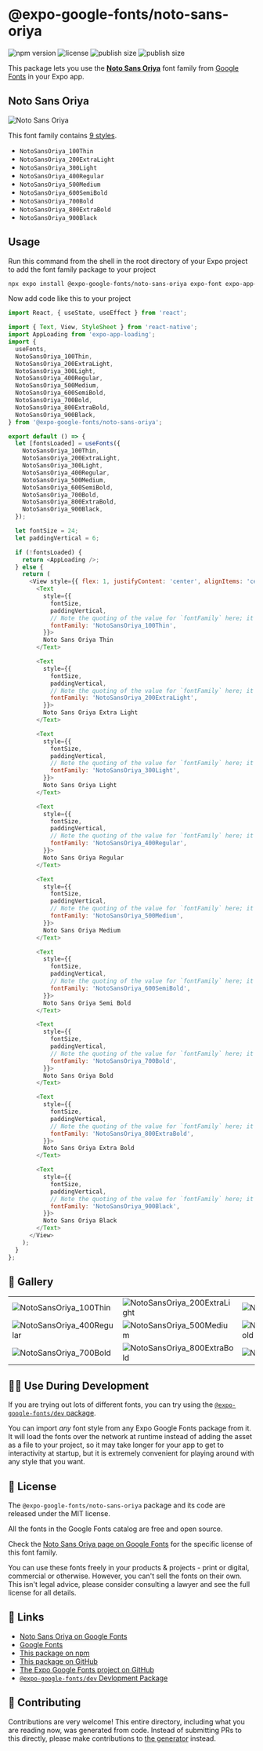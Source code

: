 # @expo-google-fonts/noto-sans-oriya

![npm version](https://flat.badgen.net/npm/v/@expo-google-fonts/noto-sans-oriya)
![license](https://flat.badgen.net/github/license/expo/google-fonts)
![publish size](https://flat.badgen.net/packagephobia/install/@expo-google-fonts/noto-sans-oriya)
![publish size](https://flat.badgen.net/packagephobia/publish/@expo-google-fonts/noto-sans-oriya)

This package lets you use the [**Noto Sans Oriya**](https://fonts.google.com/specimen/Noto+Sans+Oriya) font family from [Google Fonts](https://fonts.google.com/) in your Expo app.

## Noto Sans Oriya

![Noto Sans Oriya](./font-family.png)

This font family contains [9 styles](#-gallery).

- `NotoSansOriya_100Thin`
- `NotoSansOriya_200ExtraLight`
- `NotoSansOriya_300Light`
- `NotoSansOriya_400Regular`
- `NotoSansOriya_500Medium`
- `NotoSansOriya_600SemiBold`
- `NotoSansOriya_700Bold`
- `NotoSansOriya_800ExtraBold`
- `NotoSansOriya_900Black`

## Usage

Run this command from the shell in the root directory of your Expo project to add the font family package to your project
```sh
npx expo install @expo-google-fonts/noto-sans-oriya expo-font expo-app-loading
```

Now add code like this to your project
```js
import React, { useState, useEffect } from 'react';

import { Text, View, StyleSheet } from 'react-native';
import AppLoading from 'expo-app-loading';
import {
  useFonts,
  NotoSansOriya_100Thin,
  NotoSansOriya_200ExtraLight,
  NotoSansOriya_300Light,
  NotoSansOriya_400Regular,
  NotoSansOriya_500Medium,
  NotoSansOriya_600SemiBold,
  NotoSansOriya_700Bold,
  NotoSansOriya_800ExtraBold,
  NotoSansOriya_900Black,
} from '@expo-google-fonts/noto-sans-oriya';

export default () => {
  let [fontsLoaded] = useFonts({
    NotoSansOriya_100Thin,
    NotoSansOriya_200ExtraLight,
    NotoSansOriya_300Light,
    NotoSansOriya_400Regular,
    NotoSansOriya_500Medium,
    NotoSansOriya_600SemiBold,
    NotoSansOriya_700Bold,
    NotoSansOriya_800ExtraBold,
    NotoSansOriya_900Black,
  });

  let fontSize = 24;
  let paddingVertical = 6;

  if (!fontsLoaded) {
    return <AppLoading />;
  } else {
    return (
      <View style={{ flex: 1, justifyContent: 'center', alignItems: 'center' }}>
        <Text
          style={{
            fontSize,
            paddingVertical,
            // Note the quoting of the value for `fontFamily` here; it expects a string!
            fontFamily: 'NotoSansOriya_100Thin',
          }}>
          Noto Sans Oriya Thin
        </Text>

        <Text
          style={{
            fontSize,
            paddingVertical,
            // Note the quoting of the value for `fontFamily` here; it expects a string!
            fontFamily: 'NotoSansOriya_200ExtraLight',
          }}>
          Noto Sans Oriya Extra Light
        </Text>

        <Text
          style={{
            fontSize,
            paddingVertical,
            // Note the quoting of the value for `fontFamily` here; it expects a string!
            fontFamily: 'NotoSansOriya_300Light',
          }}>
          Noto Sans Oriya Light
        </Text>

        <Text
          style={{
            fontSize,
            paddingVertical,
            // Note the quoting of the value for `fontFamily` here; it expects a string!
            fontFamily: 'NotoSansOriya_400Regular',
          }}>
          Noto Sans Oriya Regular
        </Text>

        <Text
          style={{
            fontSize,
            paddingVertical,
            // Note the quoting of the value for `fontFamily` here; it expects a string!
            fontFamily: 'NotoSansOriya_500Medium',
          }}>
          Noto Sans Oriya Medium
        </Text>

        <Text
          style={{
            fontSize,
            paddingVertical,
            // Note the quoting of the value for `fontFamily` here; it expects a string!
            fontFamily: 'NotoSansOriya_600SemiBold',
          }}>
          Noto Sans Oriya Semi Bold
        </Text>

        <Text
          style={{
            fontSize,
            paddingVertical,
            // Note the quoting of the value for `fontFamily` here; it expects a string!
            fontFamily: 'NotoSansOriya_700Bold',
          }}>
          Noto Sans Oriya Bold
        </Text>

        <Text
          style={{
            fontSize,
            paddingVertical,
            // Note the quoting of the value for `fontFamily` here; it expects a string!
            fontFamily: 'NotoSansOriya_800ExtraBold',
          }}>
          Noto Sans Oriya Extra Bold
        </Text>

        <Text
          style={{
            fontSize,
            paddingVertical,
            // Note the quoting of the value for `fontFamily` here; it expects a string!
            fontFamily: 'NotoSansOriya_900Black',
          }}>
          Noto Sans Oriya Black
        </Text>
      </View>
    );
  }
};

```

## 🔡 Gallery


||||
|-|-|-|
|![NotoSansOriya_100Thin](./NotoSansOriya_100Thin.ttf.png)|![NotoSansOriya_200ExtraLight](./NotoSansOriya_200ExtraLight.ttf.png)|![NotoSansOriya_300Light](./NotoSansOriya_300Light.ttf.png)||
|![NotoSansOriya_400Regular](./NotoSansOriya_400Regular.ttf.png)|![NotoSansOriya_500Medium](./NotoSansOriya_500Medium.ttf.png)|![NotoSansOriya_600SemiBold](./NotoSansOriya_600SemiBold.ttf.png)||
|![NotoSansOriya_700Bold](./NotoSansOriya_700Bold.ttf.png)|![NotoSansOriya_800ExtraBold](./NotoSansOriya_800ExtraBold.ttf.png)|![NotoSansOriya_900Black](./NotoSansOriya_900Black.ttf.png)||


## 👩‍💻 Use During Development

If you are trying out lots of different fonts, you can try using the [`@expo-google-fonts/dev` package](https://github.com/expo/google-fonts/tree/master/font-packages/dev#readme).

You can import *any* font style from any Expo Google Fonts package from it. It will load the fonts
over the network at runtime instead of adding the asset as a file to your project, so it may take longer
for your app to get to interactivity at startup, but it is extremely convenient
for playing around with any style that you want.

## 📖 License

The `@expo-google-fonts/noto-sans-oriya` package and its code are released under the MIT license.

All the fonts in the Google Fonts catalog are free and open source.

Check the [Noto Sans Oriya page on Google Fonts](https://fonts.google.com/specimen/Noto+Sans+Oriya) for the specific license of this font family.

You can use these fonts freely in your products & projects - print or digital, commercial or otherwise. However, you can't sell the fonts on their own. This isn't legal advice, please consider consulting a lawyer and see the full license for all details.

## 🔗 Links

- [Noto Sans Oriya on Google Fonts](https://fonts.google.com/specimen/Noto+Sans+Oriya)
- [Google Fonts](https://fonts.google.com/)
- [This package on npm](https://www.npmjs.com/package/@expo-google-fonts/noto-sans-oriya)
- [This package on GitHub](https://github.com/expo/google-fonts/tree/master/font-packages/noto-sans-oriya)
- [The Expo Google Fonts project on GitHub](https://github.com/expo/google-fonts)
- [`@expo-google-fonts/dev` Devlopment Package](https://github.com/expo/google-fonts/tree/master/font-packages/dev)

## 🤝 Contributing

Contributions are very welcome! This entire directory, including what you are reading now, was generated from code. Instead of submitting PRs to this directly, please make contributions to [the generator](https://github.com/expo/google-fonts/tree/master/packages/generator) instead.
